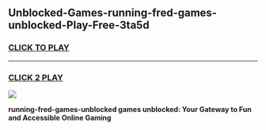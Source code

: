 
## Unblocked-Games-running-fred-games-unblocked-Play-Free-3ta5d
<h3>
<a href="https://premium76.site?title=running-fred-games-unblocked&ref=17A">CLICK TO PLAY</a></h3>
<hr>

<h3>
<a href="https://premium76.site?title=running-fred-games-unblocked&ref=17A">CLICK 2 PLAY</a>
  
</h3>

<a href="https://premium76.site?title=running-fred-games-unblocked&ref=17A"><img src="https://clearcache.store/games.png"></a>


**running-fred-games-unblocked games unblocked: Your Gateway to Fun and Accessible Online Gaming**
